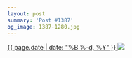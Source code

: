 ```yaml
---
layout: post
summary: 'Post #1387'
og_image: 1387-1280.jpg
---
```


<p>
 <time>
  <a href="/1387">
   {{ page.date | date: "%B %-d, %Y" }}
  </a>
 </time>
 <a href="/1387">
  <img sizes="(min-width: 700px) 50vw, calc(100vw - 2rem)" src="{{ site.assets_url }}/1387-640.jpg" srcset="{{ site.assets_url }}/1387-320.jpg 320w, {{ site.assets_url }}/1387-640.jpg 640w, {{ site.assets_url }}/1387-960.jpg 960w, {{ site.assets_url }}/1387-1280.jpg 1280w"/>
 </a>
</p>
